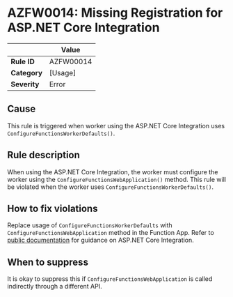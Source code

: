 # AZFW0014: Missing Registration for ASP.NET Core Integration

| | Value |
|-|-|
| **Rule ID** |AZFW00014|
| **Category** |[Usage]|
| **Severity** |Error|

## Cause

This rule is triggered when worker using the ASP.NET Core Integration uses `ConfigureFunctionsWorkerDefaults()`.

## Rule description

When using the ASP.NET Core Integration, the worker must configure the worker using the `ConfigureFunctionsWebApplication()` method. This rule will be violated when the worker uses  `ConfigureFunctionsWorkerDefaults()`.

## How to fix violations

Replace usage of `ConfigureFunctionsWorkerDefaults` with  `ConfigureFunctionsWebApplication` method in the Function App. Refer to [public documentation](https://learn.microsoft.com/en-us/azure/azure-functions/dotnet-isolated-process-guide#aspnet-core-integration) for guidance on ASP.NET Core Integration.

## When to suppress

It is okay to suppress this if `ConfigureFunctionsWebApplication` is called indirectly through a different API.
